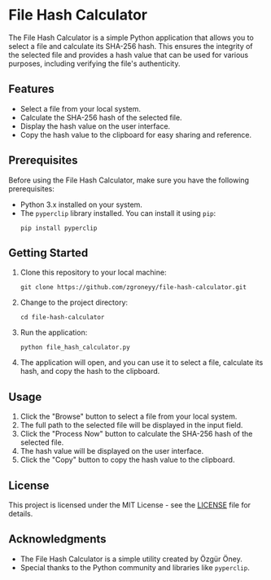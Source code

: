 # File Hash Calculator

The File Hash Calculator is a simple Python application that allows you to select a file and calculate its SHA-256 hash. This ensures the integrity of the selected file and provides a hash value that can be used for various purposes, including verifying the file's authenticity.

## Features

- Select a file from your local system.
- Calculate the SHA-256 hash of the selected file.
- Display the hash value on the user interface.
- Copy the hash value to the clipboard for easy sharing and reference.

## Prerequisites

Before using the File Hash Calculator, make sure you have the following prerequisites:

- Python 3.x installed on your system.
- The `pyperclip` library installed. You can install it using `pip`:
  ```
  pip install pyperclip
  ```

## Getting Started

1. Clone this repository to your local machine:
   ```
   git clone https://github.com/zgroneyy/file-hash-calculator.git
   ```

2. Change to the project directory:
   ```
   cd file-hash-calculator
   ```

3. Run the application:
   ```
   python file_hash_calculator.py
   ```

4. The application will open, and you can use it to select a file, calculate its hash, and copy the hash to the clipboard.

## Usage

1. Click the "Browse" button to select a file from your local system.
2. The full path to the selected file will be displayed in the input field.
3. Click the "Process Now" button to calculate the SHA-256 hash of the selected file.
4. The hash value will be displayed on the user interface.
5. Click the "Copy" button to copy the hash value to the clipboard.

## License

This project is licensed under the MIT License - see the [LICENSE](LICENSE) file for details.

## Acknowledgments

- The File Hash Calculator is a simple utility created by Özgür Öney.
- Special thanks to the Python community and libraries like `pyperclip`.

